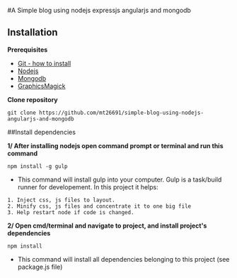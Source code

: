 #A Simple blog using nodejs expressjs angularjs and mongodb

## Installation

**Prerequisites**
 - [Git - how to install](https://git-scm.com/book/en/v2/Getting-Started-Installing-Git)
 - [Nodejs](https://nodejs.org/en/)
 - [Mongodb](https://www.mongodb.org/)
 - [GraphicsMagick](http://www.graphicsmagick.org/download.html)
 
**Clone repository**
```
git clone https://github.com/mt26691/simple-blog-using-nodejs-angularjs-and-mongodb
```

##Install dependencies

**1/ After installing nodejs open command prompt or terminal and run this command**
```
npm install -g gulp
```
- This command will install gulp into your computer. Gulp is a task/build runner for developement.
In this project it helps:
```
1. Inject css, js files to layout.
2. Minify css, js files and concentrate it to one big file
3. Help restart node if code is changed.
```

**2/ Open cmd/terminal and navigate to project, and install project's dependencies**
```
npm install
```
- This command will install all dependencies belonging to this project (see package.js file)